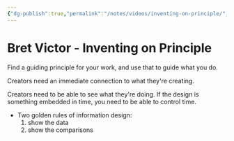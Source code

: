 ```yaml
---
{"dg-publish":true,"permalink":"/notes/videos/inventing-on-principle/","dgHomeLink":true,"dgPassFrontmatter":false,"dgShowBacklinks":true,"dgShowLocalGraph":true}
---
```


# Bret Victor - Inventing on Principle

Find a guiding principle for your work, and use that to guide what you do.

Creators need an immediate connection to what they're creating.

Creators need to be able to see what they're doing. If the design is something embedded in time, you need to be able to control time.

- Two golden rules of information design:
    1. show the data
    2. show the comparisons

 
 